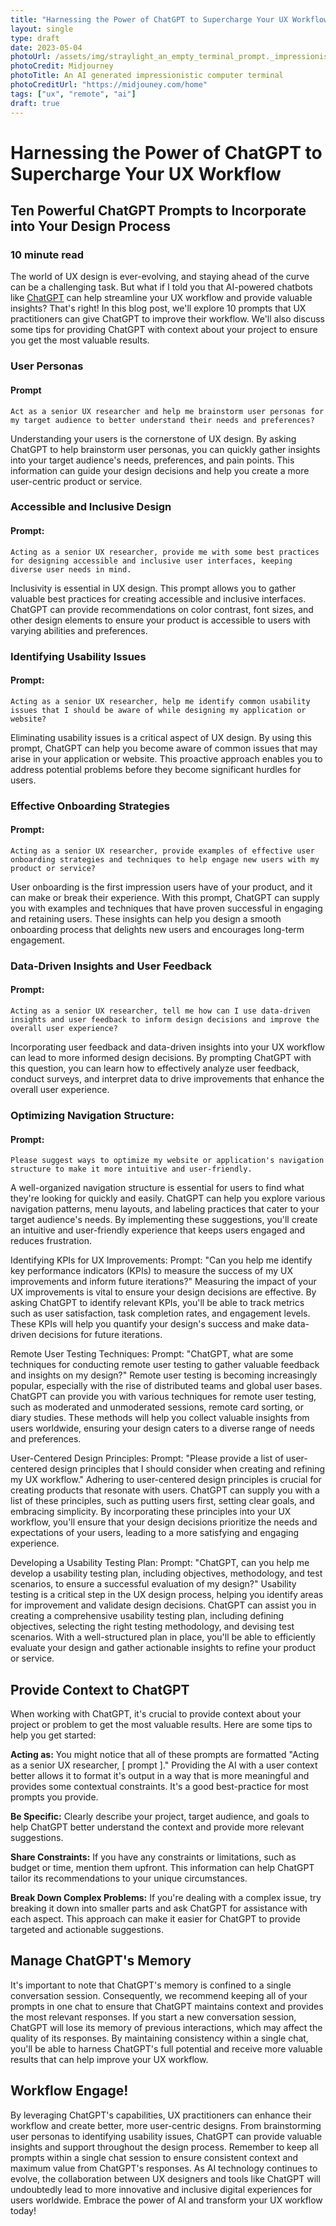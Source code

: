 ```yaml
---
title: "Harnessing the Power of ChatGPT to Supercharge Your UX Workflow"
layout: single
type: draft
date: 2023-05-04
photoUrl: /assets/img/straylight_an_empty_terminal_prompt._impressionistic_painting._61e420cc-796b-4c09-917c-6b273491e51a.png
photoCredit: Midjourney
photoTitle: An AI generated impressionistic computer terminal
photoCreditUrl: "https://midjouney.com/home"
tags: ["ux", "remote", "ai"]
draft: true
---
```


# Harnessing the Power of ChatGPT to Supercharge Your UX Workflow
## Ten Powerful ChatGPT Prompts to Incorporate into Your Design Process

### 10 minute read

The world of UX design is ever-evolving, and staying ahead of the curve can be a challenging task. But what if I told you that AI-powered chatbots like [ChatGPT][1] can help streamline your UX workflow and provide valuable insights? That's right! In this blog post, we'll explore 10 prompts that UX practitioners can give ChatGPT to improve their workflow. We'll also discuss some tips for providing ChatGPT with context about your project to ensure you get the most valuable results.

### User Personas

#### Prompt
`Act as a senior UX researcher and help me brainstorm user personas for my target audience to better understand their needs and preferences?`

Understanding your users is the cornerstone of UX design. By asking ChatGPT to help brainstorm user personas, you can quickly gather insights into your target audience's needs, preferences, and pain points. This information can guide your design decisions and help you create a more user-centric product or service.

### Accessible and Inclusive Design

#### Prompt: 
`Acting as a senior UX researcher, provide me with some best practices for designing accessible and inclusive user interfaces, keeping diverse user needs in mind.`

Inclusivity is essential in UX design. This prompt allows you to gather valuable best practices for creating accessible and inclusive interfaces. ChatGPT can provide recommendations on color contrast, font sizes, and other design elements to ensure your product is accessible to users with varying abilities and preferences.

### Identifying Usability Issues

#### Prompt: 
`Acting as a senior UX researcher, help me identify common usability issues that I should be aware of while designing my application or website?`

Eliminating usability issues is a critical aspect of UX design. By using this prompt, ChatGPT can help you become aware of common issues that may arise in your application or website. This proactive approach enables you to address potential problems before they become significant hurdles for users.

### Effective Onboarding Strategies

#### Prompt:
`Acting as a senior UX researcher, provide examples of effective user onboarding strategies and techniques to help engage new users with my product or service?`

User onboarding is the first impression users have of your product, and it can make or break their experience. With this prompt, ChatGPT can supply you with examples and techniques that have proven successful in engaging and retaining users. These insights can help you design a smooth onboarding process that delights new users and encourages long-term engagement.

### Data-Driven Insights and User Feedback

#### Prompt: 
`Acting as a senior UX researcher, tell me how can I use data-driven insights and user feedback to inform design decisions and improve the overall user experience?`

Incorporating user feedback and data-driven insights into your UX workflow can lead to more informed design decisions. By prompting ChatGPT with this question, you can learn how to effectively analyze user feedback, conduct surveys, and interpret data to drive improvements that enhance the overall user experience.

### Optimizing Navigation Structure:

#### Prompt:

`Please suggest ways to optimize my website or application's navigation structure to make it more intuitive and user-friendly.`

A well-organized navigation structure is essential for users to find what they're looking for quickly and easily. ChatGPT can help you explore various navigation patterns, menu layouts, and labeling practices that cater to your target audience's needs. By implementing these suggestions, you'll create an intuitive and user-friendly experience that keeps users engaged and reduces frustration.

Identifying KPIs for UX Improvements:
Prompt: "Can you help me identify key performance indicators (KPIs) to measure the success of my UX improvements and inform future iterations?"
Measuring the impact of your UX improvements is vital to ensure your design decisions are effective. By asking ChatGPT to identify relevant KPIs, you'll be able to track metrics such as user satisfaction, task completion rates, and engagement levels. These KPIs will help you quantify your design's success and make data-driven decisions for future iterations.

Remote User Testing Techniques:
Prompt: "ChatGPT, what are some techniques for conducting remote user testing to gather valuable feedback and insights on my design?"
Remote user testing is becoming increasingly popular, especially with the rise of distributed teams and global user bases. ChatGPT can provide you with various techniques for remote user testing, such as moderated and unmoderated sessions, remote card sorting, or diary studies. These methods will help you collect valuable insights from users worldwide, ensuring your design caters to a diverse range of needs and preferences.

User-Centered Design Principles:
Prompt: "Please provide a list of user-centered design principles that I should consider when creating and refining my UX workflow."
Adhering to user-centered design principles is crucial for creating products that resonate with users. ChatGPT can supply you with a list of these principles, such as putting users first, setting clear goals, and embracing simplicity. By incorporating these principles into your UX workflow, you'll ensure that your design decisions prioritize the needs and expectations of your users, leading to a more satisfying and engaging experience.

Developing a Usability Testing Plan:
Prompt: "ChatGPT, can you help me develop a usability testing plan, including objectives, methodology, and test scenarios, to ensure a successful evaluation of my design?"
Usability testing is a critical step in the UX design process, helping you identify areas for improvement and validate design decisions. ChatGPT can assist you in creating a comprehensive usability testing plan, including defining objectives, selecting the right testing methodology, and devising test scenarios. With a well-structured plan in place, you'll be able to efficiently evaluate your design and gather actionable insights to refine your product or service.

## Provide Context to ChatGPT

When working with ChatGPT, it's crucial to provide context about your project or problem to get the most valuable results. Here are some tips to help you get started:

**Acting as:** You might notice that all of these prompts are formatted "Acting as a senior UX researcher, [ prompt ]." Providing the AI with a user context better allows it to format it's output in a way that is more meaningful and provides some contextual constraints. It's a good best-practice for most prompts you provide.

**Be Specific:** Clearly describe your project, target audience, and goals to help ChatGPT better understand the context and provide more relevant suggestions.

**Share Constraints:** If you have any constraints or limitations, such as budget or time, mention them upfront. This information can help ChatGPT tailor its recommendations to your unique circumstances.

**Break Down Complex Problems:** If you're dealing with a complex issue, try breaking it down into smaller parts and ask ChatGPT for assistance with each aspect. This approach can make it easier for ChatGPT to provide targeted and actionable suggestions.

## Manage ChatGPT's Memory

It's important to note that ChatGPT's memory is confined to a single conversation session. Consequently, we recommend keeping all of your prompts in one chat to ensure that ChatGPT maintains context and provides the most relevant responses. If you start a new conversation session, ChatGPT will lose its memory of previous interactions, which may affect the quality of its responses. By maintaining consistency within a single chat, you'll be able to harness ChatGPT's full potential and receive more valuable results that can help improve your UX workflow.

## Workflow Engage!
By leveraging ChatGPT's capabilities, UX practitioners can enhance their workflow and create better, more user-centric designs. From brainstorming user personas to identifying usability issues, ChatGPT can provide valuable insights and support throughout the design process. Remember to keep all prompts within a single chat session to ensure consistent context and maximum value from ChatGPT's responses. As AI technology continues to evolve, the collaboration between UX designers and tools like ChatGPT will undoubtedly lead to more innovative and inclusive digital experiences for users worldwide. Embrace the power of AI and transform your UX workflow today!

[1]: https://chat.openai.com/